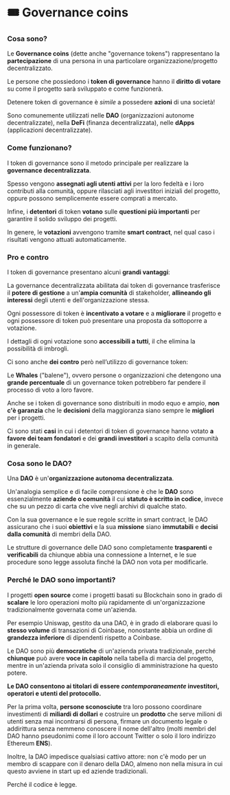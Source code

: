 # 🎟 Governance coins

### Cosa sono?

Le **Governance coins** (dette anche "governance tokens") rappresentano la **partecipazione** di una persona in una particolare organizzazione/progetto decentralizzato.

Le persone che possiedono i **token di governance** hanno il **diritto di votare** su come il progetto sarà sviluppato e come funzionerà.

Detenere token di governance è _simile_ a possedere **azioni** di una società!

Sono comunemente utilizzati nelle **DAO** (organizzazioni autonome decentralizzate), nella **DeFi** (finanza decentralizzata), nelle **dApps** (applicazioni decentralizzate).

### Come funzionano? <a href="#come-funzionano" id="come-funzionano"></a>

I token di governance sono il metodo principale per realizzare la **governance decentralizzata**.&#x20;

Spesso vengono **assegnati agli utenti attivi** per la loro fedeltà e i loro contributi alla comunità, oppure rilasciati agli investitori iniziali del progetto, oppure possono semplicemente essere comprati a mercato.&#x20;

Infine, i **detentori** di token **votano** sulle **questioni più importanti** per garantire il solido sviluppo dei progetti.&#x20;

In genere, le **votazioni** avvengono tramite **smart contract**, nel qual caso i risultati vengono attuati automaticamente.

### Pro e contro <a href="#pro-e-contro" id="pro-e-contro"></a>

I token di governance presentano alcuni **grandi vantaggi**:

La governance decentralizzata abilitata dai token di governance trasferisce il **potere di gestione** a un'**ampia comunità** di stakeholder, **allineando gli interessi** degli utenti e dell'organizzazione stessa.

Ogni possessore di token è **incentivato a votare** e a **migliorare** il progetto e ogni possessore di token può presentare una proposta da sottoporre a votazione.&#x20;

I dettagli di ogni votazione sono **accessibili a tutti**, il che elimina la possibilità di imbrogli.

Ci sono anche **dei contro** però nell’utilizzo di governance token:

Le **Whales** ("balene"), ovvero persone o organizzazioni che detengono una **grande percentuale** di un governance token potrebbero far pendere il processo di voto a loro favore.

Anche se i token di governance sono distribuiti in modo equo e ampio, **non c'è garanzia** che le **decisioni** della maggioranza siano sempre le **migliori** per i progetti.&#x20;

Ci sono stati **casi** in cui i detentori di token di governance hanno votato **a favore dei team fondatori** e dei **grandi investitori** a scapito della comunità in generale.

### Cosa sono le DAO? <a href="#cosa-sono-le-dao" id="cosa-sono-le-dao"></a>

Una **DAO** è un'**organizzazione autonoma decentralizzata**.

Un'analogia semplice e di facile comprensione è che le **DAO** sono essenzialmente **aziende o comunità** il cui **statuto è scritto in codice**, invece che su un pezzo di carta che vive negli archivi di qualche stato.

Con la sua governance e le sue regole scritte in smart contract, le DAO assicurano che i suoi **obiettivi** e la sua **missione** siano **immutabili** e **decisi dalla comunità** di membri della DAO.

Le strutture di governance delle DAO sono completamente **trasparenti** e **verificabili** da chiunque abbia una connessione a Internet, e le sue procedure sono legge assoluta finché la DAO non vota per modificarle.

### Perché le DAO sono importanti? <a href="#perche-le-dao-sono-importanti" id="perche-le-dao-sono-importanti"></a>

I progetti **open source** come i progetti basati su Blockchain sono in grado di **scalare** le loro operazioni molto più rapidamente di un'organizzazione tradizionalmente governata come un'azienda.

Per esempio Uniswap, gestito da una DAO, è in grado di elaborare quasi lo **stesso volume** di transazioni di Coinbase, nonostante abbia un ordine di **grandezza inferiore** di dipendenti rispetto a Coinbase.

Le DAO sono più **democratiche** di un'azienda privata tradizionale, perché **chiunque** può avere **voce in capitolo** nella tabella di marcia del progetto, mentre in un'azienda privata solo il consiglio di amministrazione ha questo potere.

**Le DAO consentono ai titolari di essere **_**contemporaneamente**_** investitori, operatori e utenti del protocollo.**

Per la prima volta, **persone sconosciute** tra loro possono coordinare investimenti di **miliardi di dollari** e costruire un **prodotto** che serve milioni di utenti senza mai incontrarsi di persona, firmare un documento legale o addirittura senza nemmeno conoscere il nome dell'altro (molti membri del DAO hanno pseudonimi come il loro account Twitter o solo il loro indirizzo Ethereum **ENS**).

Inoltre, la DAO impedisce qualsiasi cattivo attore: non c'è modo per un membro di scappare con il denaro della DAO, almeno non nella misura in cui questo avviene in start up ed aziende tradizionali.

Perché il codice è legge.
